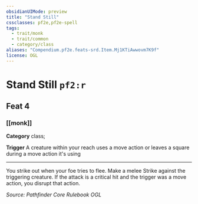 ```yaml
---
obsidianUIMode: preview
title: "Stand Still"
cssclasses: pf2e,pf2e-spell
tags:
  - trait/monk
  - trait/common
  - category/class
aliases: "Compendium.pf2e.feats-srd.Item.Mj1KTiAwwovm7K9f"
license: OGL
---
```

# Stand Still `pf2:r`
## Feat 4
### [[monk]]

**Category** class; 




**Trigger** A creature within your reach uses a move action or leaves a square during a move action it's using

* * *

You strike out when your foe tries to flee. Make a melee Strike against the triggering creature. If the attack is a critical hit and the trigger was a move action, you disrupt that action.

*Source: Pathfinder Core Rulebook*
*OGL*